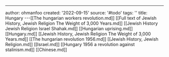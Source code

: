 ---
author: ohmanfoo
created: '2022-09-15'
source: '#todo'
tags: ''
title: Hungary
---[[The hungarian workers revolution.md]]
[[Full text of Jewish History, Jewish Religion The Weight of 3,000 Years.md]]
[[Jewish History Jewish Religion Israel Shahak.md]]
[[Hungarian uprising.md]]
[[Hungary.md]]
[[Jewish History, Jewish Religion The Weight of 3,000 Years.md]]
[[The hungarian revolution 1956.md]]
[[Jewish History, Jewish Religion.md]]
[[Israel.md]]
[[Hungary 1956 a revolution against stalinism.md]]
[[Chinese.md]]
